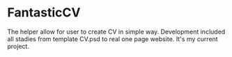 # FantasticCV
The helper allow for user  to create CV in simple way.
Development included all stadies from template CV.psd to real one page website.
It's my current project.
